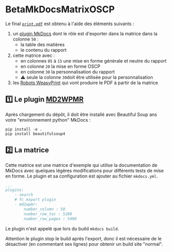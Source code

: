 # BetaMkDocsMatrixOSCP

Le final [`print.pdf`](https://github.com/FrancoisCapon/BetaMkDocsMatrixOSCP/raw/main/matrix/print/print.pdf) est obtenu à l'aide des éléments suivants  :

1. un [plugin MkDocs](https://github.com/FrancoisCapon/BetaMD2WPMR) dont le rôle est d'exporter dans la matrice dans la colonne `50` :
    * la table des matières
    * le contenu du rapport
1. cette matrice avec :
    * en colonnes `05` à `15` une mise en forme générale et neutre du rapport
    * en colonne `20` la mise en forme OSCP
    * en colonne `30` la personnalisation du rapport
    * ⚠️ seule la colonne `30`doit être utilisée pour la personnalisation
1. les [Robots WeasyPrint](https://github.com/FrancoisCapon/TheWeasyPrintMatrixRobotsProject) qui vont produire le PDF à partir de la matrice

## 1️⃣ Le plugin [MD2WPMR](https://github.com/FrancoisCapon/BetaMD2WPMR)
Après chargement du dépôt, il doit être installé avec Beautiful Soup ans votre "environnement python" MkDocs  :
```
pip install -e .
pip install beautifulsoup4
```
## :two: La matrice
Cette matrice est une matrice d'exemple qui utilise la documentation de MkDocs avec quelques légères modifications pour différents tests de mise en forme.
Le plugin et sa configuration est ajouter au fichier `mkdocs.yml`.
```yaml
...
plugins:
    - search
    # fc export plugin
    - md2wpmr:
        number_column : 50
        number_row_toc : 5200
        number_row_pages : 5400
```
Le plugin n'est appelé que lors du build `mkdocs build`.
 
Attention le plugin stop le build après l'export, donc il est nécessaire de le désactiver (en commentant ses lignes) pour obtenir un build site "normal".

